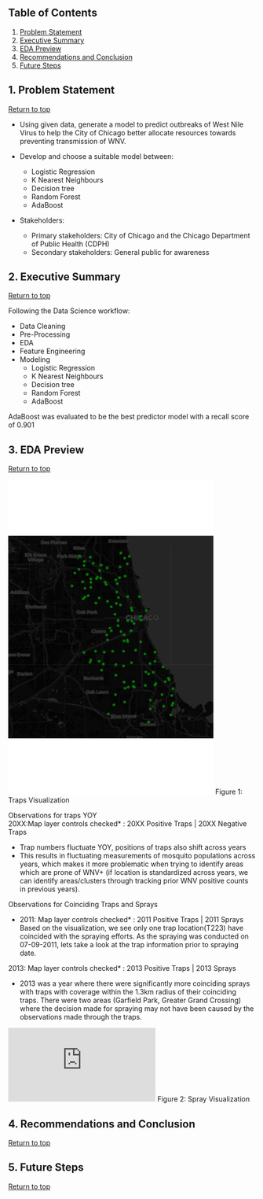 ## Table of Contents
1. [Problem Statement](#1-Problem-Statement)  
2. [Executive Summary](#2-Executive-Summary)
3. [EDA Preview](#3-EDA-Preview)
4. [Recommendations and Conclusion](#4-Recommendations-and-Conclusion)  
5. [Future Steps](#5-Future-Steps)


## 1. Problem Statement
[Return to top](#Table-of-Contents)

- Using given data, generate a model to predict outbreaks of West Nile Virus to help the City of Chicago better allocate resources towards preventing transmission of WNV.  

- Develop and choose a suitable model between:  
	- Logistic Regression  
	- K Nearest Neighbours  
	- Decision tree  
	- Random Forest  
	- AdaBoost  

- Stakeholders:
    - Primary stakeholders: City of Chicago and the Chicago Department of Public Health (CDPH)  
    - Secondary stakeholders: General public for awareness


## 2. Executive Summary  
[Return to top](#Table-of-Contents)  

Following the Data Science workflow:  
- Data Cleaning  
- Pre-Processing  
- EDA  
- Feature Engineering  
- Modeling  
	- Logistic Regression  
	- K Nearest Neighbours  
	- Decision tree  
	- Random Forest  
	- AdaBoost  

AdaBoost was evaluated to be the best predictor model with a recall score of 0.901   

## 3. EDA Preview  
[Return to top](#Table-of-Contents)  

![](https://github.com/andretch/GA_project_4/blob/master/images/traps.gif)
Figure 1: Traps Visualization

Observations for traps YOY  
20XX:Map layer controls checked* : 20XX Positive Traps | 20XX Negative Traps  
- Trap numbers fluctuate YOY, positions of traps also shift across years  
- This results in fluctuating measurements of mosquito populations across years, which makes it more problematic when trying to identify areas which are prone of WNV+ (if location is standardized across years, we can identify areas/clusters through tracking prior WNV positive counts in previous years).  

Observations for Coinciding Traps and Sprays  
- 2011: Map layer controls checked* : 2011 Positive Traps | 2011 Sprays  
Based on the visualization, we see only one trap location(T223) have coincided with the spraying efforts. As the spraying was conducted on 07-09-2011, lets take a look at the trap information prior to spraying date.  

2013: Map layer controls checked* : 2013 Positive Traps | 2013 Sprays  
- 2013 was a year where there were significantly more coinciding sprays with traps with coverage within the 1.3km radius of their coinciding traps. There were two areas (Garfield Park, Greater Grand Crossing) where the decision made for spraying may not have been caused by the observations made through the traps.  

![](https://github.com/andretch/GA_project_4/blob/master/images/index.html)
Figure 2: Spray Visualization

## 4. Recommendations and Conclusion  
[Return to top](#Table-of-Contents)  



## 5. Future Steps  
[Return to top](#Table-of-Contents)  
